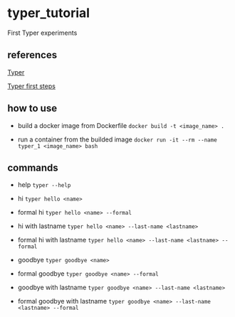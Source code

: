 # typer_tutorial
First Typer experiments


## references

[Typer](https://typer.tiangolo.com/features/)

[Typer first steps](https://typer.tiangolo.com/tutorial/first-steps/)


## how to use

- build a docker image from Dockerfile `docker build -t <image_name> .`

- run a container from the builded image `docker run -it --rm --name typer_1 <image_name> bash`

## commands

- help `typer --help`

- hi `typer hello <name>`

- formal hi `typer hello <name> --formal`

- hi with lastname `typer hello <name> --last-name <lastname>`

- formal hi with lastname `typer hello <name> --last-name <lastname> --formal`

- goodbye `typer goodbye <name>`

- formal goodbye `typer goodbye <name> --formal`

- goodbye with lastname `typer goodbye <name> --last-name <lastname>`

- formal goodbye with lastname `typer goodbye <name> --last-name <lastname> --formal`